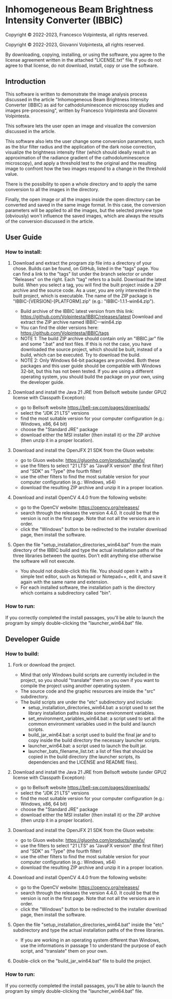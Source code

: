 # Inhomogeneous Beam Brightness Intensity Converter (IBBIC)

Copyright © 2022-2023, Francesco Volpintesta, all rights reserved.

Copyright © 2022-2023, Giovanni Volpintesta, all rights reserved.

By downloading, copying, installing, or using the software, you agree
to the license agreement written in the attached "LICENSE.txt" file.
If you do not agree to that license, do not download, install,
copy or use the software.

## Introduction

This software is written to demonstrate the image analysis process discussed in the article
"Inhomogeneous Beam Brightness Intensity Converter (IBBIC) as aid for cathodoluminescence
microscopy studies and images pre-processing", written by Francesco Volpintesta
and Giovanni Volpintesta.

This software lets the user open an image and visualize the conversion discussed in the article.

This software also lets the user change some conversion parameters, such as the blur filter radius
and the application of the dark noise correction, visualize the brightness intensity filter (which should
ideally result in an approximation of the radiance gradient of the cathodoluminescence microscopy), and
apply a threshold test to the original and the resulting image to confront how the two images respond to
a change in the threshold value.

There is the possibility to open a whole directory and to apply the same conversion to all the images in
the directory.

Finally, the open image or all the images inside the open directory can be converted and saved in the same
image format. In this case, the conversion parameters will be applied to all the images, but the selected
preview type (obviously) won't influence the saved images, which are always the results of the conversion
discussed in the article.



## User Guide

### How to install:

1) Download and extract the program zip file into a directory of your chose. Builds can be found, on GitHub, listed in the "tags" page. You can find a link to the "tags" list under the branch selector or under "Releases" on the right. Each "tag" refers to a build. Download the latest build. When you select a tag, you will find the built project inside a ZIP archive and the source code. As a user, you are only interested in the built project, which is executable. The name of the ZIP package is "IBBIC-[VERSION]-[PLATFORM].zip" (e.g.: "IBBIC-1.1.1-win64.zip").
	- Build archive of the IBBIC latest version from this link: https://github.com/Volpintesta/IBBIC/releases/latest 
		Download and extract the ZIP archive named IBBIC-<version>-win64.zip 
	- You can find the older versions here: https://github.com/Volpintesta/IBBIC/tags
	- NOTE 1: The build ZIP archive should contain only an "IBBIC.jar" file and some ".bat" and text files.
		If this is not the case, you have downloaded the source project, which should be built, instead of a build, which can be executed.
		Try to download the build.	
	- NOTE 2: Only Windows 64-bit packages are provided.
		Both these packages and this user guide should be compatible with Windows 32-bit, but this has not been tested.
		If you are using a different operating system, you should build the package on your own, using the developer guide.

3) Download and install the Java 21 JRE from Bellsoft website (under GPU2 license with Classpath Exception):
	- go to Bellsoft website https://bell-sw.com/pages/downloads/
	- select the "JDK 21 LTS" versions
	- find the most suitable version for your computer configuration (e.g.: Windows, x86, 64 bit)
	- choose the "Standard JRE" package
	- download either the MSI installer (then install it) or the ZIP archive (then unzip it in a proper location).

4) Download and install the OpenJFX 21 SDK from the Gluon website:
	- go to Gluon website: https://gluonhq.com/products/javafx/
	- use the filters to select "21 LTS" as "JavaFX version" (the first filter) and "SDK" as "Type" (the fourth filter) 
	- use the other filters to find the most suitable version for your computer configuration (e.g.: Windows, x64)
	- download the resulting ZIP archive and unzip it in a proper location.

5) Download and install OpenCV 4.4.0 from the following website:
	- go to the OpenCV website: https://opencv.org/releases/
	- search through the releases the version 4.4.0. It could be that the version is not in the first page. Note that not all the versions are in order.
	- click the "Windows" button to be redirected to the installer download page, then install the software.
		
6) Open the file "setup_installation_directories_win64.bat" from the main directory of the IBBIC build and type the actual installation paths of the three libraries between the quotes. Don't edit anything else otherwise the software will not execute.
	- You should not double-click this file. You should open it with a simple text editor, such as Notepad or Notepad++, edit it, and save it again with the same name and extension.
	- For each installed software, the installation path is the directory which contains a subdirectory called "bin".

### How to run:
		
If you correctly completed the install passages, you'll be able to launch the program by simply double-clicking the "launcher_win64.bat" file.


## Developer Guide

### How to build:

1) Fork or download the project.
	- Mind that only Windows build scripts are currently included in the project, so you should "translate" them on you own
		if you want to compile the project using another operating system.
	- The source code and the graphic resources are inside the "src" subdirectory.
	- The build scripts are under the "etc" subdirectory and include:
		- setup_installation_directories_win64.bat: a script used to set the library installation paths inside some environment variables.
		- set_environment_variables_win64.bat: a script used to set all the common environment variables used in the build and launch scripts.
		- build_jar_win64.bat: a script used to build the final jar and to copy inside the build directory the necessary launcher scripts.
		- launcher_win64.bat: a script used to launch the built jar.
		- launcher_bats_filename_list.txt: a list of files that should be copied in the build directory (the launcher scripts, its dependencies and the LICENSE and README files).
	
2) Download and install the Java 21 JRE from Bellsoft website (under GPU2 license with Classpath Exception):
	- go to Bellsoft website https://bell-sw.com/pages/downloads/
	- select the "JDK 21 LTS" versions
	- find the most suitable version for your computer configuration (e.g.: Windows, x86, 64 bit)
	- choose the "Standard JRE" package
	- download either the MSI installer (then install it) or the ZIP archive (then unzip it in a proper location).

3) Download and install the OpenJFX 21 SDK from the Gluon website:
	- go to Gluon website: https://gluonhq.com/products/javafx/
	- use the filters to select "21 LTS" as "JavaFX version" (the first filter) and "SDK" as "Type" (the fourth filter) 
	- use the other filters to find the most suitable version for your computer configuration (e.g.: Windows, x64)
	- download the resulting ZIP archive and unzip it in a proper location.

4) Download and install OpenCV 4.4.0 from the following website:
	- go to the OpenCV website: https://opencv.org/releases/
	- search through the releases the version 4.4.0. It could be that the version is not in the first page. Note that not all the versions are in order.
	- click the "Windows" button to be redirected to the installer download page, then install the software.
		
5) Open the file "setup_installation_directories_win64.bat" inside the "etc" subdirectory
	and type the actual installation paths of the three libraries.
	- If you are working in an operating system different than Windows, use the informations in passage 1
		to understand the purpose of each script, and "translate" them on your own.
		
6) Double-click on the "build_jar_win64.bat" file to build the project.

### How to run:
		
If you correctly completed the install passages, you'll be able to launch the program by simply double-clicking the "launcher_win64.bat" file.
